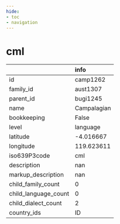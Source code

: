```yaml
---
hide:
- toc
- navigation
---
```

# cml
|                      | info        |
|:---------------------|:------------|
| id                   | camp1262    |
| family_id            | aust1307    |
| parent_id            | bugi1245    |
| name                 | Campalagian |
| bookkeeping          | False       |
| level                | language    |
| latitude             | -4.016667   |
| longitude            | 119.623611  |
| iso639P3code         | cml         |
| description          | nan         |
| markup_description   | nan         |
| child_family_count   | 0           |
| child_language_count | 0           |
| child_dialect_count  | 2           |
| country_ids          | ID          |